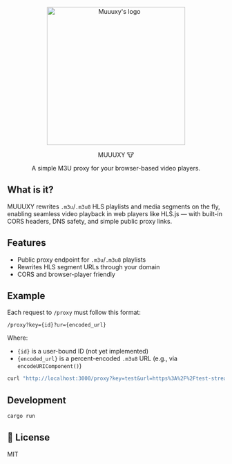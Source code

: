 <p align="center">
  <img src="https://github.com/user-attachments/assets/5eb9af15-c470-4ec9-925e-5e8b0db66950" alt="Muuuxy's logo" width="320" />
</p>

<p align="center">MUUUXY 🐮</p>

<p align="center">
  A simple M3U proxy for your browser-based video players.
</p>

## What is it?

MUUUXY rewrites `.m3u`/`.m3u8` HLS playlists and media segments on the fly, enabling seamless video playback in web players like HLS.js — with built-in CORS headers, DNS safety, and simple public proxy links.

## Features

- Public proxy endpoint for `.m3u`/`.m3u8` playlists
- Rewrites HLS segment URLs through your domain
- CORS and browser-player friendly

## Example

Each request to `/proxy` must follow this format:

```/proxy?key={id}?ur={encoded_url}```

Where:

- `{id}` is a user-bound ID (not yet implemented)
- `{encoded_url}` is a percent-encoded `.m3u8` URL (e.g., via `encodeURIComponent()`)

```bash
curl "http://localhost:3000/proxy?key=test&url=https%3A%2F%2Ftest-streams.mux.dev%2Fx36xhzz%2Fx36xhzz.m3u8"
```

## Development

```bash
cargo run
````

## 📄 License

MIT

